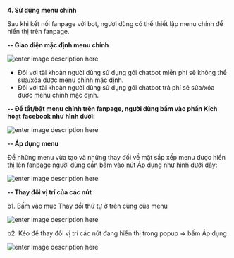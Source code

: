
**4. Sử dụng menu chính** 

Sau khi kết nối fanpage với bot, người dùng có thể thiết lập menu chính để hiển thị trên fanpage. 

 **-- Giao diện mặc định menu chính** 

![enter image description here](https://static8.muarecdn.com/original/muare/images/2022/04/01/6266291_28.jpg)

- Đối với tài khoản người dùng sử dụng gói chatbot miễn phí sẽ không thể sửa/xóa được menu chính mặc định.
- Đối với tài khoản người dùng sử dụng gói chatbot trả phí sẽ sửa/xóa được menu chính mặc định.

**-- Để tắt/bật menu chính trên fanpage, người dùng bấm vào phần Kích hoạt facebook như hình dưới:**

![enter image description here](https://static8.muarecdn.com/original/muare/images/2022/04/01/6266305_29.jpg)

**-- Áp dụng menu** 

Để những menu vừa tạo và những thay đổi về mặt sắp xếp menu được hiển thị lên fanpage người dùng cần bấm vào nút Áp dụng như hình dưới đây:

![enter image description here](https://static8.muarecdn.com/original/muare/images/2022/04/01/6266395_30.jpg)

**-- Thay đổi vị trí của các nút**

b1. Bấm vào mục Thay đổi thứ tự ở trên cùng của menu 

![enter image description here](https://static8.muarecdn.com/original/muare/images/2022/04/01/6266618_31.jpg)

b2. Kéo để thay đổi vị trí các nút đang hiển thị trong popup => bấm Áp dụng

![enter image description here](https://static8.muarecdn.com/original/muare/images/2022/04/01/6266626_32.jpg)










 